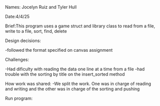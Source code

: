 Names: Jocelyn Ruiz and Tyler Hull

Date:4/4/25

Brief:This program uses a game struct and library class to read from a file, write to a file, sort, find, delete

Design decisions:

-followed the format specified on canvas assignment

Challenges:

-Had dificulty with reading the data one line at a time from a file
-had trouble with the sorting by title on the insert_sorted method


How work was shared:
-We split the work. One was in charge of reading and writing and the other was in charge of the sorting and pushing


Run program:
